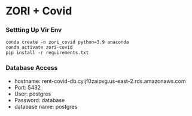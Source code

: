 # ZORI + Covid

### Settting Up Vir Env

```
conda create -n zori_covid python=3.9 anaconda
conda activate zori-covid
pip install -r requirements.txt
```

### Database Access
- hostname: rent-covid-db.cyijf0zaipvg.us-east-2.rds.amazonaws.com
- Port: 5432
- User: postgres
- Password: database
- database name: postgres
